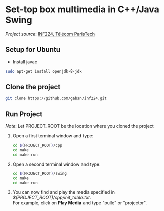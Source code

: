 # Set-top box multimedia in C++/Java Swing

_Project source_: [INF224, Télécom ParisTech](http://perso.telecom-paristech.fr/~elc/cpp/TP-C++.html)

## Setup for Ubuntu

- Install javac
```bash
sudo apt-get install openjdk-8-jdk
```

## Clone the project

```bash
git clone https://github.com/gabsn/inf224.git
```

## Run Project

_Note_: Let PROJECT_ROOT be the location where you cloned the project

1. Open a first terminal window and type:

   ```bash
   cd $(PROJECT_ROOT)/cpp
   cd make
   cd make run
   ```

2. Open a second terminal window and type:

   ```bash
   cd $(PROJECT_ROOT)/swing
   cd make
   cd make run
   ```

3. You can now find and play the media specified in _$(PROJECT_ROOT)/cpp/init_table.txt_.  
   For example, click on **Play Media** and type "bulle" or "projector".
